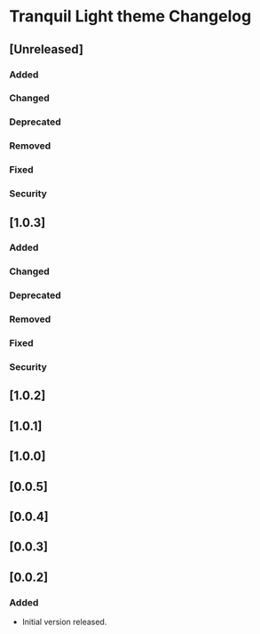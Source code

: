 <!-- Keep a Changelog guide -> https://keepachangelog.com -->

# Tranquil Light theme Changelog

## [Unreleased]
### Added

### Changed

### Deprecated

### Removed

### Fixed

### Security

## [1.0.3]
### Added

### Changed

### Deprecated

### Removed

### Fixed

### Security

## [1.0.2]

## [1.0.1]

## [1.0.0]

## [0.0.5]

## [0.0.4]

## [0.0.3]

## [0.0.2]
### Added
- Initial version released.